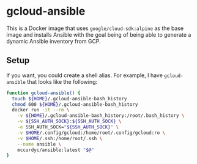 # gcloud-ansible

This is a Docker image that uses `google/cloud-sdk:alpine` as the base image and
installs Ansible with the goal being of being able to generate a dynamic Ansible
inventory from GCP.

## Setup

If you want, you could create a shell alias. For example, I have
`gcloud-ansible` that looks like the following:

```bash
function gcloud-ansible() {
  touch ${HOME}/.gcloud-ansible-bash_history
  chmod 600 ${HOME}/.gcloud-ansible-bash_history
  docker run -it --rm \
    -v ${HOME}/.gcloud-ansible-bash_history:/root/.bash_history \
    -v ${SSH_AUTH_SOCK}:${SSH_AUTH_SOCK} \
    -e SSH_AUTH_SOCK="${SSH_AUTH_SOCK}" \
    -v $HOME/.config/gcloud:/home/root/.config/gcloud:ro \
    -v $HOME/.ssh:/home/root/.ssh \
    --name ansible \
    mccurdyc/ansible:latest "$@"
}
```
